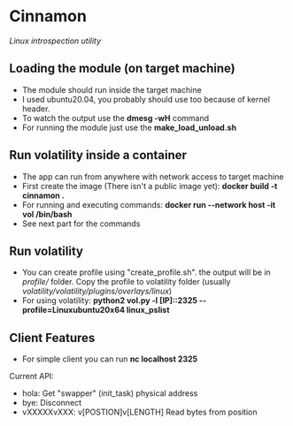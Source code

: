 # Cinnamon
*Linux introspection utility*

## Loading the module (on target machine)

* The module should run inside the target machine
* I used ubuntu20.04, you probably should use too because of kernel header.
* To watch the output use the **dmesg -wH** command
* For running the module just use the **make_load_unload.sh**

## Run volatility inside a container

* The app can run from anywhere with network access to target machine
* First create the image (There isn't a public image yet): **docker build -t cinnamon .**
* For running and executing commands: **docker run --network host -it vol /bin/bash**
* See next part for the commands

## Run volatility

* You can create profile using "create_profile.sh". the output will be in *profile/* folder.
Copy the profile to volatility folder (usually *volatility/volatility/plugins/overlays/linux*)
* For using volatility: **python2 vol.py -l [IP]::2325 --profile=Linuxubuntu20x64 linux_pslist**

## Client Features
* For simple client you can run **nc localhost 2325**

Current API:
* hola: Get "swapper" (init_task) physical address
* bye: Disconnect
* vXXXXXvXXX: v[POSTION]v[LENGTH] Read bytes from position